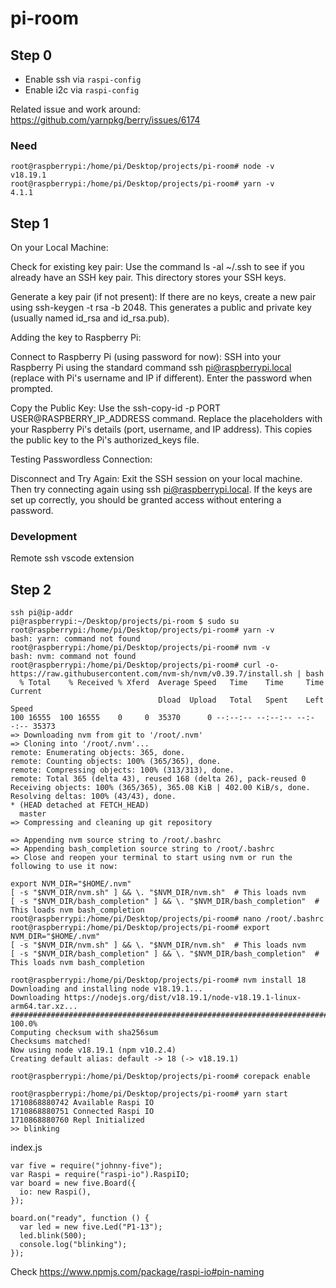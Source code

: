 # pi-room

## Step 0
- Enable ssh via `raspi-config`
- Enable i2c via `raspi-config`

Related issue and work around: https://github.com/yarnpkg/berry/issues/6174

### Need

```
root@raspberrypi:/home/pi/Desktop/projects/pi-room# node -v
v18.19.1
root@raspberrypi:/home/pi/Desktop/projects/pi-room# yarn -v
4.1.1
```

## Step 1

On your Local Machine:

Check for existing key pair:  Use the command ls -al ~/.ssh to see if you already have an SSH key pair. This directory stores your SSH keys.

Generate a key pair (if not present): If there are no keys, create a new pair using ssh-keygen -t rsa -b 2048. This generates a public and private key (usually named id_rsa and id_rsa.pub).

Adding the key to Raspberry Pi:

Connect to Raspberry Pi (using password for now): SSH into your Raspberry Pi using the standard command ssh pi@raspberrypi.local (replace with Pi's username and IP if different). Enter the password when prompted.

Copy the Public Key:  Use the ssh-copy-id -p PORT USER@RASPBERRY_IP_ADDRESS command. Replace the placeholders with your Raspberry Pi's details (port, username, and IP address). This copies the public key to the Pi's authorized_keys file.

Testing Passwordless Connection:

Disconnect and Try Again: Exit the SSH session on your local machine. Then try connecting again using ssh pi@raspberrypi.local. If the keys are set up correctly, you should be granted access without entering a password.

### Development

Remote ssh vscode extension

## Step 2

```
ssh pi@ip-addr
pi@raspberrypi:~/Desktop/projects/pi-room $ sudo su
root@raspberrypi:/home/pi/Desktop/projects/pi-room# yarn -v
bash: yarn: command not found
root@raspberrypi:/home/pi/Desktop/projects/pi-room# nvm -v
bash: nvm: command not found
root@raspberrypi:/home/pi/Desktop/projects/pi-room# curl -o- https://raw.githubusercontent.com/nvm-sh/nvm/v0.39.7/install.sh | bash
  % Total    % Received % Xferd  Average Speed   Time    Time     Time  Current
                                 Dload  Upload   Total   Spent    Left  Speed
100 16555  100 16555    0     0  35370      0 --:--:-- --:--:-- --:--:-- 35373
=> Downloading nvm from git to '/root/.nvm'
=> Cloning into '/root/.nvm'...
remote: Enumerating objects: 365, done.
remote: Counting objects: 100% (365/365), done.
remote: Compressing objects: 100% (313/313), done.
remote: Total 365 (delta 43), reused 168 (delta 26), pack-reused 0
Receiving objects: 100% (365/365), 365.08 KiB | 402.00 KiB/s, done.
Resolving deltas: 100% (43/43), done.
* (HEAD detached at FETCH_HEAD)
  master
=> Compressing and cleaning up git repository

=> Appending nvm source string to /root/.bashrc
=> Appending bash_completion source string to /root/.bashrc
=> Close and reopen your terminal to start using nvm or run the following to use it now:

export NVM_DIR="$HOME/.nvm"
[ -s "$NVM_DIR/nvm.sh" ] && \. "$NVM_DIR/nvm.sh"  # This loads nvm
[ -s "$NVM_DIR/bash_completion" ] && \. "$NVM_DIR/bash_completion"  # This loads nvm bash_completion
root@raspberrypi:/home/pi/Desktop/projects/pi-room# nano /root/.bashrc
root@raspberrypi:/home/pi/Desktop/projects/pi-room# export NVM_DIR="$HOME/.nvm"
[ -s "$NVM_DIR/nvm.sh" ] && \. "$NVM_DIR/nvm.sh"  # This loads nvm
[ -s "$NVM_DIR/bash_completion" ] && \. "$NVM_DIR/bash_completion"  # This loads nvm bash_completion

root@raspberrypi:/home/pi/Desktop/projects/pi-room# nvm install 18
Downloading and installing node v18.19.1...
Downloading https://nodejs.org/dist/v18.19.1/node-v18.19.1-linux-arm64.tar.xz...
############################################################################################################################################################################### 100.0%
Computing checksum with sha256sum
Checksums matched!
Now using node v18.19.1 (npm v10.2.4)
Creating default alias: default -> 18 (-> v18.19.1)

root@raspberrypi:/home/pi/Desktop/projects/pi-room# corepack enable

root@raspberrypi:/home/pi/Desktop/projects/pi-room# yarn start
1710868880742 Available Raspi IO  
1710868880751 Connected Raspi IO  
1710868880760 Repl Initialized  
>> blinking

```
index.js
```
var five = require("johnny-five");
var Raspi = require("raspi-io").RaspiIO;
var board = new five.Board({
  io: new Raspi(),
});

board.on("ready", function () {
  var led = new five.Led("P1-13");
  led.blink(500);
  console.log("blinking");
});

```

Check https://www.npmjs.com/package/raspi-io#pin-naming